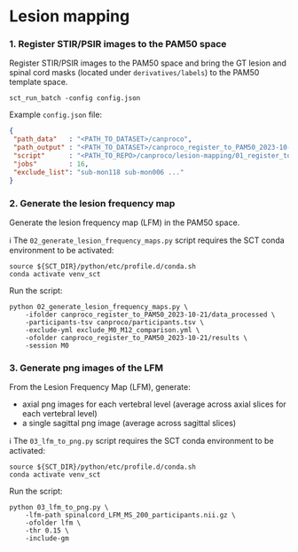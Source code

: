 # Lesion mapping

### 1. Register STIR/PSIR images to the PAM50 space 

Register STIR/PSIR images to the PAM50 space and bring the GT lesion and spinal cord masks (located under 
`derivatives/labels`) to the PAM50 template space.

```console
sct_run_batch -config config.json
```

Example `config.json` file:

```json
{
 "path_data"   : "<PATH_TO_DATASET>/canproco",
 "path_output" : "<PATH_TO_DATASET>/canproco_register_to_PAM50_2023-10-21",
 "script"      : "<PATH_TO_REPO>/canproco/lesion-mapping/01_register_to_pam50.sh",
 "jobs"        : 16,
 "exclude_list": "sub-mon118 sub-mon006 ..." 
}
```

### 2. Generate the lesion frequency map

Generate the lesion frequency map (LFM) in the PAM50 space.

ℹ️ The `02_generate_lesion_frequency_maps.py` script requires the SCT conda environment to be activated:
```console
source ${SCT_DIR}/python/etc/profile.d/conda.sh
conda activate venv_sct
```

Run the script:

```console
python 02_generate_lesion_frequency_maps.py \
    -ifolder canproco_register_to_PAM50_2023-10-21/data_processed \
    -participants-tsv canproco/participants.tsv \
    -exclude-yml exclude_M0_M12_comparison.yml \
    -ofolder canproco_register_to_PAM50_2023-10-21/results \
    -session M0
```

### 3. Generate png images of the LFM

From the Lesion Frequency Map (LFM), generate:
- axial png images for each vertebral level (average across axial slices for each vertebral level)
- a single sagittal png image (average across sagittal slices)

ℹ️ The `03_lfm_to_png.py` script requires the SCT conda environment to be activated:
```console
source ${SCT_DIR}/python/etc/profile.d/conda.sh
conda activate venv_sct
```

Run the script:

```console
python 03_lfm_to_png.py \
    -lfm-path spinalcord_LFM_MS_200_participants.nii.gz \
    -ofolder lfm \
    -thr 0.15 \
    -include-gm
```
